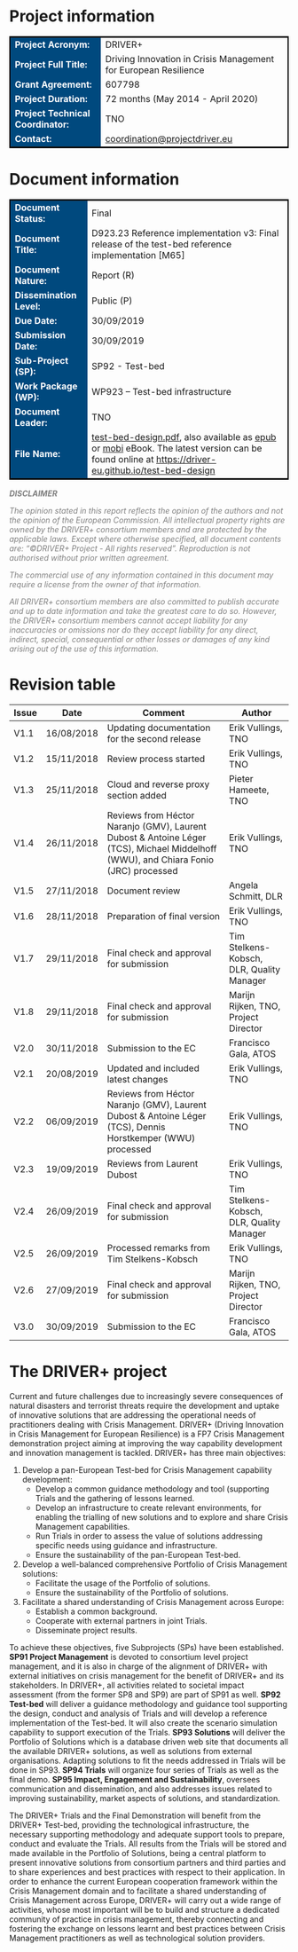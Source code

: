 # Project information

<table style="border: 2px solid black">
<tr><td style="font-weight: bold; color: white; background: #00497E">Project Acronym:</td><td>DRIVER+</td></tr>
<tr><td style="font-weight: bold; color: white; background: #00497E">Project Full Title:</td><td>Driving Innovation in Crisis Management for European Resilience</td></tr>
<tr><td style="font-weight: bold; color: white; background: #00497E">Grant Agreement:</td><td>607798</td></tr>
<tr><td style="font-weight: bold; color: white; background: #00497E">Project Duration:</td><td>72 months (May 2014 - April 2020)</td></tr>
<tr><td style="font-weight: bold; color: white; background: #00497E">Project Technical Coordinator:</td><td>TNO</td></tr>
<tr><td style="font-weight: bold; color: white; background: #00497E">Contact:</td><td><a href="mailto:coordination@projectdriver.eu">coordination@projectdriver.eu</a></td></tr>
</table>

# Document information

<table style="border: 2px solid black">
  <tr><td style="font-weight: bold; color: white; background: #00497E">Document Status:</td><td>Final</td></tr>
<tr><td style="font-weight: bold; color: white; background: #00497E">Document Title:</td><td>D923.23 Reference implementation v3: Final release of the test-bed reference implementation [M65]</td></tr>
  <tr><td style="font-weight: bold; color: white; background: #00497E">Document Nature:</td><td>Report (R)</td></tr>
  <tr><td style="font-weight: bold; color: white; background: #00497E">Dissemination Level:</td><td>Public (P)</td></tr>
  <tr><td style="font-weight: bold; color: white; background: #00497E">Due Date:</td><td>30/09/2019 </td></tr>
  <tr><td style="font-weight: bold; color: white; background: #00497E">Submission Date:</td><td>30/09/2019</td></tr>
  <tr><td style="font-weight: bold; color: white; background: #00497E">Sub-Project (SP):</td><td>SP92 - Test-bed</td></tr>
  <tr><td style="font-weight: bold; color: white; background: #00497E">Work Package (WP):</td><td>WP923 – Test-bed infrastructure</td></tr>
  <tr><td style="font-weight: bold; color: white; background: #00497E">Document Leader:</td><td>TNO</td></tr>
  <tr><td style="font-weight: bold; color: white; background: #00497E">File Name:</td><td>
  <a href="./ebooks/DRIVER+_D923.23_Reference implementation v3 - Final release of the test-bed reference implementation.pdf" target="_blank">test-bed-design.pdf</a>, also available as <a href="./ebooks/DRIVER+_D923.23_Reference implementation v3 - Final release of the test-bed reference implementation.epub" target="_blank">epub</a> or <a href="./ebooks/DRIVER+_D923.23_Reference implementation v3 - Final release of the test-bed reference implementation.mobi" target="_blank">mobi</a> eBook. The latest version can be found online at <a href="https://driver-eu.github.io/test-bed-design" target="_blank">https://driver-eu.github.io/test-bed-design</a></td></tr>
</table>

<div id="disclaimer" style="font-style: italic; color: grey;">
<strong>DISCLAIMER</strong>

<p>
The opinion stated in this report reflects the opinion of the authors and not the opinion of the European Commission.
All intellectual property rights are owned by the DRIVER+ consortium members and are protected by the applicable laws. Except where otherwise specified, all document contents are: “©DRIVER+ Project - All rights reserved”. Reproduction is not authorised without prior written agreement.
</p>
<p>
The commercial use of any information contained in this document may require a license from the owner of that information.
</p>
<p>
All DRIVER+ consortium members are also committed to publish accurate and up to date information and take the greatest care to do so. However, the DRIVER+ consortium members cannot accept liability for any inaccuracies or omissions nor do they accept liability for any direct, indirect, special, consequential or other losses or damages of any kind arising out of the use of this information.
</p>
</div>

# Revision table

| Issue | Date       | Comment                                 | Author                            |
|-------|------------|-----------------------------------------|-----------------------------------|
| V1.1  | 16/08/2018 | Updating documentation for the second release | Erik Vullings, TNO |
| V1.2  | 15/11/2018 | Review process started | Erik Vullings, TNO |
| V1.3  | 25/11/2018 | Cloud and reverse proxy section added | Pieter Hameete, TNO |
| V1.4  | 26/11/2018 | Reviews from Héctor Naranjo (GMV), Laurent Dubost & Antoine Léger (TCS), Michael Middelhoff (WWU), and Chiara Fonio (JRC) processed | Erik Vullings, TNO |
| V1.5  | 27/11/2018 | Document  review | Angela Schmitt, DLR |
| V1.6  | 28/11/2018 | Preparation of final version | Erik Vullings, TNO |
| V1.7  | 29/11/2018 | Final check and approval for submission | Tim Stelkens-Kobsch, DLR, Quality Manager |
| V1.8  | 29/11/2018 | Final check and approval for submission | Marijn Rijken, TNO, Project Director |
| V2.0  | 30/11/2018 | Submission to the EC | Francisco Gala, ATOS |
| V2.1  | 20/08/2019 | Updated and included latest changes | Erik Vullings, TNO |
| V2.2  | 06/09/2019 | Reviews from Héctor Naranjo (GMV), Laurent Dubost & Antoine Léger (TCS), Dennis Horstkemper (WWU) processed | Erik Vullings, TNO |
| V2.3  | 19/09/2019 | Reviews from Laurent Dubost | Erik Vullings, TNO |
| V2.4  | 26/09/2019 | Final check and approval for submission | Tim Stelkens-Kobsch, DLR, Quality Manager |
| V2.5  | 26/09/2019 | Processed remarks from Tim Stelkens-Kobsch | Erik Vullings, TNO |
| V2.6  | 27/09/2019 | Final check and approval for submission | Marijn Rijken, TNO, Project Director |
| V3.0  | 30/09/2019 | Submission to the EC | Francisco Gala, ATOS |

<h1 id="driver">The DRIVER+ project</h1>

Current and future challenges due to increasingly severe consequences of natural disasters and terrorist threats require the development and uptake of innovative solutions that are addressing the operational needs of practitioners dealing with Crisis Management. DRIVER+ (Driving Innovation in Crisis Management for European Resilience) is a FP7 Crisis Management demonstration project aiming at improving the way capability development and innovation management is tackled. DRIVER+ has three main objectives:

1. Develop a pan-European Test-bed for Crisis Management capability development:
    - Develop a common guidance methodology and tool (supporting Trials and the gathering of lessons learned.
    - Develop an infrastructure to create relevant environments, for enabling the trialling of new solutions and to explore and share Crisis Management capabilities.
    - Run Trials in order to assess the value of solutions addressing specific needs using guidance and infrastructure.
    - Ensure the sustainability of the pan-European Test-bed.
2. Develop a well-balanced comprehensive Portfolio of Crisis Management solutions:
    - Facilitate the usage of the Portfolio of solutions.
    - Ensure the sustainability of the Portfolio of solutions.
3. Facilitate a shared understanding of Crisis Management across Europe:
    - Establish a common background.
    - Cooperate with external partners in joint Trials.
    - Disseminate project results.

To achieve these objectives, five Subprojects (SPs) have been established. **SP91 Project Management** is devoted to consortium level project management, and it is also in charge of the alignment of DRIVER+ with external initiatives on crisis management for the benefit of DRIVER+ and its stakeholders. In DRIVER+, all activities related to societal impact assessment (from the former SP8 and SP9) are part of SP91 as well. **SP92 Test-bed** will deliver a guidance methodology and guidance tool supporting the design, conduct and analysis of Trials and will develop a reference implementation of the Test-bed. It will also create the scenario simulation capability to support execution of the Trials. **SP93 Solutions** will deliver the Portfolio of Solutions which is a database driven web site that documents all the available DRIVER+ solutions, as well as solutions from external organisations. Adapting solutions to fit the needs addressed in Trials will be done in SP93. **SP94 Trials** will organize four series of Trials as well as the final demo. **SP95 Impact, Engagement and Sustainability**, oversees communication and dissemination, and also addresses issues related to improving sustainability, market aspects of solutions, and standardization.

The DRIVER+ Trials and the Final Demonstration will benefit from the DRIVER+ Test-bed, providing the technological infrastructure, the necessary supporting methodology and adequate support tools to prepare, conduct and evaluate the Trials. All results from the Trials will be stored and made available in the Portfolio of Solutions, being a central platform to present innovative solutions from consortium partners and third parties and to share experiences and best practices with respect to their application. In order to enhance the current European cooperation framework within the Crisis Management domain and to facilitate a shared understanding of Crisis Management across Europe, DRIVER+ will carry out a wide range of activities, whose most important will be to build and structure a dedicated community of practice in crisis management, thereby connecting and fostering the exchange on lessons learnt and best practices between Crisis Management practitioners as well as technological solution providers.
